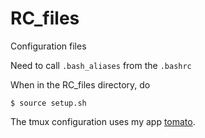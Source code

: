 # RC_files
Configuration files

Need to call `.bash_aliases` from the `.bashrc`

When in the RC_files directory, do

	$ source setup.sh

The tmux configuration uses my app [tomato](https://github.com/sw561/tomato).
